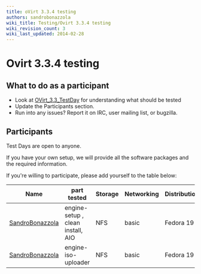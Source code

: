 ```yaml
---
title: oVirt 3.3.4 testing
authors: sandrobonazzola
wiki_title: Testing/Ovirt 3.3.4 testing
wiki_revision_count: 3
wiki_last_updated: 2014-02-28
---
```


# Ovirt 3.3.4 testing

## What to do as a participant

*   Look at [OVirt_3.3_TestDay](OVirt_3.3_TestDay) for understanding what should be tested
*   Update the Participants section.
*   Run into any issues? Report it on IRC, user mailing list, or bugzilla.

## Participants

Test Days are open to anyone.

If you have your own setup, we will provide all the software packages and the required information.

If you're willing to participate, please add yourself to the table below:

| Name                                               | part tested                       | Storage | Networking | Distribution | Bugs |
|----------------------------------------------------|-----------------------------------|---------|------------|--------------|------|
| [SandroBonazzola](User:SandroBonazzola) | engine-setup , clean install, AIO | NFS     | basic      | Fedora 19    | -    |
| [SandroBonazzola](User:SandroBonazzola) | engine-iso-uploader               | NFS     | basic      | Fedora 19    | -    |
